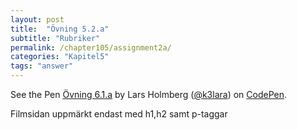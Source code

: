 ```yaml
---
layout: post
title:  "Övning 5.2.a"
subtitle: "Rubriker"
permalink: /chapter105/assignment2a/
categories: "Kapitel5"
tags: "answer"
---
```

<p data-height="600" data-theme-id="light" data-slug-hash="GWYdba" data-default-tab="html,result" data-user="k3lara" data-embed-version="2" data-pen-title="Övning 6.1.a" class="codepen">See the Pen <a href="http://codepen.io/k3lara/pen/GWYdba/">Övning 6.1.a</a> by Lars Holmberg (<a href="http://codepen.io/k3lara">@k3lara</a>) on <a href="http://codepen.io">CodePen</a>.</p>
<script async src="https://production-assets.codepen.io/assets/embed/ei.js"></script>
<figcaption>Filmsidan uppmärkt endast med h1,h2 samt p-taggar</figcaption>
